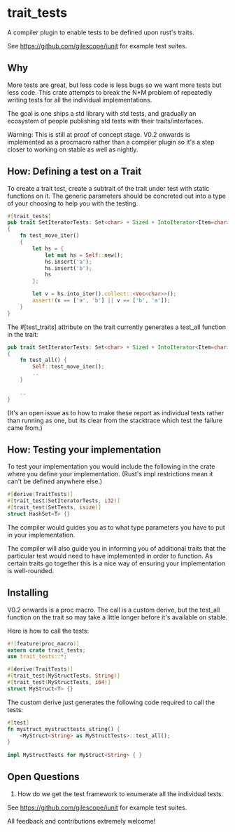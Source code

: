 # trait_tests
A compiler plugin to enable tests to be defined upon rust's traits.

See https://github.com/gilescope/iunit for example test suites.

## Why

More tests are great, but less code is less bugs so we want more tests but less code. This crate attempts to break the N*M problem of repeatedly writing tests for all the individual implementations. 

The goal is one ships a std library with std tests, 
and gradually an ecosystem of people publishing std tests with their traits/interfaces.

Warning: This is still at proof of concept stage. V0.2 onwards is implemented as a procmacro rather than a compiler plugin so it's a step closer to working on stable as well as nightly.

## How: Defining a test on a Trait

To create a trait test, create a subtrait of the trait under test with static functions on it. The generic parameters should be concreted out into a type of your choosing to help you with the testing.

```rust
#[trait_tests]
pub trait SetIteratorTests: Set<char> + Sized + IntoIterator<Item=char>
{
    fn test_move_iter()
    {
        let hs = {
            let mut hs = Self::new();
            hs.insert('a');
            hs.insert('b');
            hs
        };

        let v = hs.into_iter().collect::<Vec<char>>();
        assert!(v == ['a', 'b'] || v == ['b', 'a']);
    }
}
```

The #[test_traits] attribute on the trait currently 
generates a test_all function in the trait:
```rust
pub trait SetIteratorTests: Set<char> + Sized + IntoIterator<Item=char>
{
    fn test_all() {
        Self::test_move_iter();
        ..
    }
    
    ..
}
```

(It's an open issue as to how to make these report as 
individual tests rather than running as one, but its clear 
from the stacktrace which test the failure came from.)

## How: Testing your implementation

To test your implementation you would include the following in the crate where you define your implementation. (Rust's impl restrictions mean it can't be defined anywhere else.)

```rust
#[derive(TraitTests)]
#[trait_test(SetIteratorTests, i32)]
#[trait_test(SetTests, isize)]
struct HashSet<T> {}
```

The compiler would guides you as to what type parameters you have to put in your implementation.

The compiler will also guide you in informing you of additional traits that the particular test would need to have implemented in order to function. As certain traits go together this is a nice way of ensuring your implementation is well-rounded.

## Installing

V0.2 onwards is a proc macro. The call is a custom derive, 
but the test_all function on the trait so may take a little longer before it's available on stable.

Here is how to call the tests:

```rust
#![feature(proc_macro)]
extern crate trait_tests;
use trait_tests::*;

#[derive(TraitTests)]
#[trait_test(MyStructTests, String)]
#[trait_test(MyStructTests, i64)]
struct MyStruct<T> {}
```

The custom derive just generates the following 
code required to call the tests:
```rust
#[test] 
fn mystruct_mystructtests_string() { 
    <MyStruct<String> as MyStructTests>::test_all(); 
} 
    
impl MyStructTests for MyStruct<String> { }
```

## Open Questions

  1. How do we get the test framework to enumerate 
  all the individual tests.
    
See https://github.com/gilescope/iunit for example test suites.

All feedback and contributions extremely welcome!